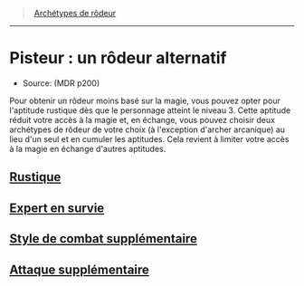 ﻿---
!SubClassItem
Name: 'Pisteur : un rôdeur alternatif'
Source: (MDR p200)
Id: ranger_pisteur_hd.md#pisteur--un-rôdeur-alternatif
RootId: ranger_pisteur_hd.md
ParentLink: ranger_hd.md#archétypes-de-rôdeurs
ParentName: Archétypes de rôdeur
NameLevel: 1
Attributes: {}
AttributesDictionary: >+
  {}

---
>  [Archétypes de rôdeur](ranger_hd.md#archétypes-de-rôdeurs)

---


# Pisteur : un rôdeur alternatif

- Source: (MDR p200)

Pour obtenir un rôdeur moins basé sur la magie, vous pouvez opter pour l'aptitude rustique dès que le personnage atteint le niveau 3. Cette aptitude réduit votre accès à la magie et, en échange, vous pouvez choisir deux archétypes de rôdeur de votre choix (à l'exception d'archer arcanique) au lieu d'un seul et en cumuler les aptitudes. Cela revient à limiter votre accès à la magie en échange d'autres aptitudes.



## [Rustique](hd_ranger_pisteur_rustique.md)



## [Expert en survie](hd_ranger_pisteur_expert_en_survie.md)



## [Style de combat supplémentaire](hd_ranger_pisteur_style_de_combat_supplementaire.md)



## [Attaque supplémentaire](hd_ranger_pisteur_attaque_supplementaire.md)


